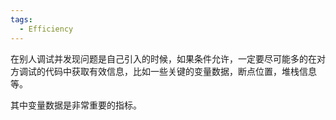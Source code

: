 ```yaml
---
tags:
  - Efficiency
---
```

在别人调试并发现问题是自己引入的时候，如果条件允许，一定要尽可能多的在对方调试的代码中获取有效信息，比如一些关键的变量数据，断点位置，堆栈信息等。

其中变量数据是非常重要的指标。